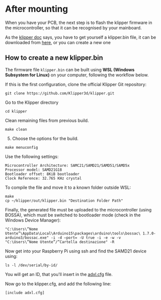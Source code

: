 # After mounting

When you have your PCB, the next step is to flash the klipper firmware in the microcontroller, so that it can be recognised by your mainboard.

As the [klipper doc](https://www.klipper3d.org/Installation.html?h=flashing+klipper#building-and-flashing-the-micro-controller) says, you have to get yourself a klipper.bin file, it can be downloaded from [here](Firmware), or you can create a new one

## How to create a new klipper.bin

The firmware file `klipper.bin` can be built using **WSL (Windows Subsystem for Linux)** on your computer, following the workflow below.

If this is the first configuration, clone the official Klipper Git repository:

```
git clone https://github.com/Klipper3d/klipper.git
```

Go to the Klipper directory
```
cd klipper
```
Clean remaining files from previous build.
```
make clean
```
5. Choose the options for the build.
```
make menuconfig
```
Use the following settings:
```
Microcontroller Architecture: SAMC21/SAMD21/SAMD51/SAMD5x	
Processor model: SAMD21G18	
Bootloader offset: 8KiB bootloader	
Clock Reference: 32.765 KHz crystal
```

To compile the file and move it to a known folder outside WSL:

```
make
cp ~/klipper/out/klipper.bin "Destination Folder Path"
```
Finally, the generated file must be uploaded to the microcontroller (using BOSSA), which must be switched to bootloader mode (check in the Windows Device Manager):

```
"C:\Users\”Nome Utente”\AppData\Local\Arduino15\packages\arduino\tools\bossac\ 1.7.0-arduino3/bossac.exe" -i -d –port= -U true -i -e -w -v 
"C:\Users\”Nome Utente”/”Cartella destinazione" -R

```

Now get into your Raspberry Pi using ssh and find the SAMD21 device using:

```
ls -l /dev/serial/by-id/
```

You will get an ID, that you'll insert in the [adxl.cfg](Firmware/adxl.cfg.txt) file.

Now go to the klipper.cfg, and add the following line:

```
[include adxl.cfg]
```


